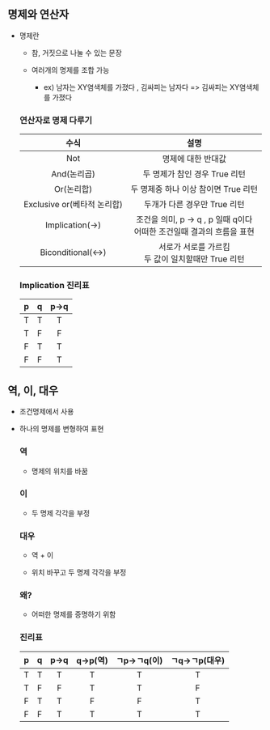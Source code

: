 ## 명제와 연산자
- 명제란
    - 참, 거짓으로 나눌 수 있는 문장

    - 여러개의 명제를 조합 가능

        - ex) 남자는 XY염색체를 가졌다 , 김싸피는 남자다  => 김싸피는 XY염색체를 가졌다
    

  ### 연산자로 명제 다루기

  |            수식             |                             설명                             |
  | :-------------------------: | :----------------------------------------------------------: |
  |             Not             |                      명제에 대한 반대값                      |
  |         And(논리곱)         |                두 명제가 참인 경우 True 리턴                 |
  |         Or(논리합)          |             두 명제중 하나 이상 참이면 True 리턴             |
  | Exclusive or(베타적 논리합) |                 두개가 다른 경우만 True 리턴                 |
  |       Implication(->)       | 조건을 의미, p -> q , p 일때 q이다<br />어떠한 조건일때 결과의 흐름을 표현 |
  |     Biconditional(<->)      |    서로가 서로를 가르킴<br />두 값이 일치할때만 True 리턴    |

  

  ### Implication 진리표

  |  p   |  q   | p->q |
  | :--: | :--: | :--: |
  |  T   |  T   |  T   |
  |  T   |  F   |  F   |
  |  F   |  T   |  T   |
  |  F   |  F   |  T   |

  

## 역, 이, 대우

- 조건명제에서 사용

- 하나의 명제를 변형하여 표현

  

  ### 역

  - 명제의 위치를 바꿈

  ### 이

  - 두 명제 각각을 부정

  ### 대우

  - 역 + 이

  - 위치 바꾸고 두 명제 각각을 부정

    

  ### 왜?

  - 어떠한 명제를 증명하기 위함

  

  ### 진리표

  |  p   |  q   | p->q | q->p(역) | ㄱp->ㄱq(이) | ㄱq->ㄱp(대우) |
  | :--: | :--: | :--: | :------: | :----------: | :------------: |
  |  T   |  T   |  T   |    T     |      T       |       T        |
  |  T   |  F   |  F   |    T     |      T       |       F        |
  |  F   |  T   |  T   |    F     |      F       |       T        |
  |  F   |  F   |  T   |    T     |      T       |       T        |
